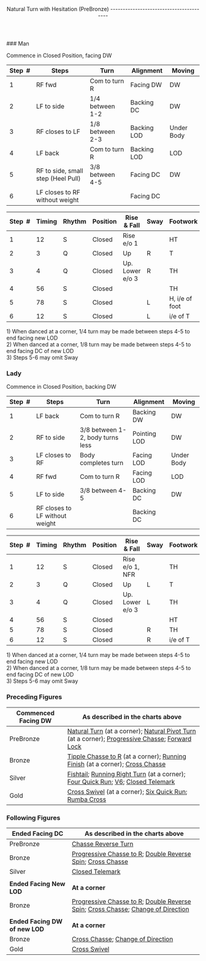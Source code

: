 <header>Natural Turn with Hesitation (PreBronze)
----------------------------------------

 </header>### Man

Commence in Closed Position, facing DW

 | **Step<span style="color:white">\_</span>\#** | **Steps** | **Turn** | **Alignment** | **Moving** |
|---|---|---|---|---|
| 1 | RF fwd | Com to turn R | Facing DW | DW |
| 2 | LF to side | 1/4 between 1-2 | Backing DC | DW |
| 3 | RF closes to LF | 1/8 between 2-3 | Backing LOD | Under Body |
| 4 | LF back | Com to turn R | Backing LOD | LOD |
| 5 | RF to side, small step (Heel Pull) | 3/8 between 4-5 | Facing DC | DW |
| 6 | LF closes to RF without weight |  | Facing DC |  |

 | **Step<span style="color:white">\_</span>\#** | **Timing** | **Rhythm** | **Position** | **Rise &amp; Fall** | **Sway** | **Footwork** |
|---|---|---|---|---|---|---|
| 1 | 12 | S | Closed | Rise e/o 1 |  | HT |
| 2 | 3 | Q | Closed | Up | R | T |
| 3 | 4 | Q | Closed | Up. Lower e/o 3 | R | TH |
| 4 | 56 | S | Closed |  |  | TH |
| 5 | 78 | S | Closed |  | L | H, i/e of foot |
| 6 | 12 | S | Closed |  | L | i/e of T |

1\) When danced at a corner, 1/4 turn may be made between steps 4-5 to end facing new LOD  
 2) When danced at a corner, 1/8 turn may be made between steps 4-5 to end facing DC of new LOD  
 3) Steps 5-6 may omit Sway

### Lady

Commence in Closed Position, backing DW

 | **Step<span style="color:white">\_</span>\#** | **Steps** | **Turn** | **Alignment** | **Moving** |
|---|---|---|---|---|
| 1 | LF back | Com to turn R | Backing DW | DW |
| 2 | RF to side | 3/8 between 1-2, body turns less | Pointing LOD | DW |
| 3 | LF closes to RF | Body completes turn | Facing LOD | Under Body |
| 4 | RF fwd | Com to turn R | Facing LOD | LOD |
| 5 | LF to side | 3/8 between 4-5 | Backing DC | DW |
| 6 | RF closes to LF without weight |  | Backing DC |  |

 | **Step<span style="color:white">\_</span>\#** | **Timing** | **Rhythm** | **Position** | **Rise &amp; Fall** | **Sway** | **Footwork** |
|---|---|---|---|---|---|---|
| 1 | 12 | S | Closed | Rise e/o 1, NFR |  | TH |
| 2 | 3 | Q | Closed | Up | L | T |
| 3 | 4 | Q | Closed | Up. Lower e/o 3 | L | TH |
| 4 | 56 | S | Closed |  |  | HT |
| 5 | 78 | S | Closed |  | R | TH |
| 6 | 12 | S | Closed |  | R | i/e of T |

1\) When danced at a corner, 1/4 turn may be made between steps 4-5 to end facing new LOD  
 2) When danced at a corner, 1/8 turn may be made between steps 4-5 to end facing DC of new LOD  
 3) Steps 5-6 may omit Sway

### Preceding Figures

 | **Commenced Facing DW** | **As described in the charts above** |
|---|---|
| PreBronze | [Natural Turn](natural_turn.md) (at a corner); [Natural Pivot Turn](pivot_turn.md) (at a corner); [Progressive Chasse](progressive_chasse.md); [Forward Lock](forward_lock.md) |
| Bronze | [Tipple Chasse to R](tipple.md) (at a corner); [Running Finish](running_finish.md) (at a corner); [Cross Chasse](cross_chasse.md) |
| Silver | [Fishtail](fishtail.md); [Running Right Turn](running_right_turn.md) (at a corner); [Four Quick Run](four_quick_run.md); [V6](v6.md); [Closed Telemark](closed_telemark.md) |
| Gold | [Cross Swivel](cross_swivel.md) (at a corner); [Six Quick Run](six_quick_run.md); [Rumba Cross](rumba_cross.md) |

### Following Figures

 | **Ended Facing DC** | **As described in the charts above** |
|---|---|
| PreBronze | [Chasse Reverse Turn](chasse_reverse.md) |
| Bronze | [Progressive Chasse to R](chasse_right.md); [Double Reverse Spin](double_reverse.md); [Cross Chasse](cross_chasse.md) |
| Silver | [Closed Telemark](closed_telemark.md) |
|  |  |
| **Ended Facing New LOD** | **At a corner** |
| Bronze | [Progressive Chasse to R](chasse_right.md); [Double Reverse Spin](double_reverse.md); [Cross Chasse](cross_chasse.md); [Change of Direction](change_direction.md) |
|  |  |
| **Ended Facing DW of new LOD** | **At a corner** |
| Bronze | [Cross Chasse](cross_chasse.md); [Change of Direction](change_direction.md) |
| Gold | [Cross Swivel](cross_swivel.md) |